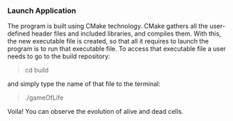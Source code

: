 ### Launch Application
The program is built using CMake technology. CMake gathers all the user-defined header files and included libraries, and
compiles them. With this, the new executable file is created, so that all it requires to launch the program is to run that executable file. To access that executable file a user needs to go to the build repository:
> cd build
> 
and simply type the name of that file to the terminal:
> ./gameOfLife
> 
Voila! You can observe the evolution of alive and dead cells.
